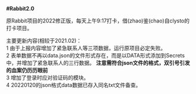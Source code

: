 **#Rabbit2.0**

原Rabbit项目的2022修正版，每天上午9:17打卡，借(zhao)鉴(chao)自clysto的打卡项目。  

主要更新内容(相较于2021.02)：  
1 由于上报内容增加了紧急联系人等三项数据，运行原项目必定失败。  
2 表单数据不再以data.json的文件形式存在，而是以DATA形式添加到Secrets中，并增加了紧急联系人的三行数据。  **注意需符合json文件的格式，双引号引发的血案仍历历眼前**  
3 增加了登录时应对验证码的模块。  
4 20220120的json格式data数据已存入同名txt文件备查。  
